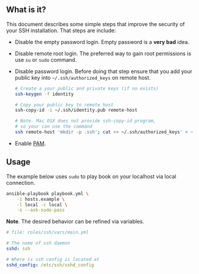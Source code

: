 What is it?
-----------

This document describes some simple steps that improve the security of your SSH
installation. That steps are include:

* Disable the empty password login. Empty password is a **very bad** idea.

* Disable remote root login. The preferred way to gain root permissions is use
  `su` or `sudo` command.

* Disable password login. Before doing that step ensure that you add your
  public key into `~/.ssh/authorized_keys` on remote host.

  ```bash
  # Create a your public and private keys (if no exists)
  ssh-keygen -f identity

  # Copy your public key to remote host
  ssh-copy-id -i ~/.ssh/identity.pub remote-host

  # Note. Mac OSX does not provide ssh-copy-id program,
  # so your can use the command
  ssh remote-host 'mkdir -p .ssh'; cat >> ~/.ssh/authorized_keys' < ~/.ssh/identity.pub
  ```

* Enable [PAM](http://en.wikipedia.org/wiki/Pluggable_authentication_modules).


## Usage

The example below uses `sudo` to play book on your localhost via local
connection.

```bash
ansible-playbook playbook.yml \
    -i hosts.example \
    -l local -c local \
    -s --ask-sudo-pass
 ```

**Note**. The desired behavior can be refined via variables.

```yaml
# file: roles/ssh/vars/main.yml

# The name of ssh daemon
sshd: ssh

# Where is ssh config is located at
sshd_config: /etc/ssh/sshd_config
```
